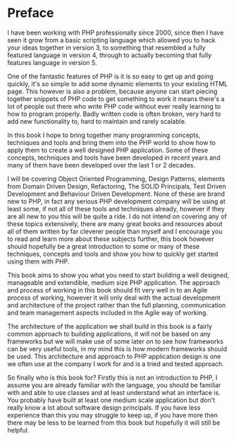 Preface
=======

I have been working with PHP professionally since 2000, since then I have seen
it grow from a basic scripting language which allowed you to hack your ideas
together in version 3, to something that resembled a fully featured language in
version 4, through to actually becoming that fully features language in version
5.

One of the fantastic features of PHP is it is so easy to get up and going
quickly, it's so simple to add some dynamic elements to your existing HTML
page. This however is also a problem, because anyone can start piecing
together snippets of PHP code to get something to work it means there's a lot
of people out there who write PHP code without ever really learning to how to
program properly. Badly written code is often broken, very hard to add new
functionality to, hard to maintain and rarely scalable.

In this book I hope to bring together many programming concepts, techniques and
tools and bring them into the PHP world to show how to apply them to create a
well designed PHP application.  Some of these concepts, techniques and tools
have been developed in recent years and many of them have been developed over
the last 1 or 2 decades.

I will be covering Object Oriented Programming, Design Patterns, elements from
Domain Driven Design, Refactoring, The SOLID Principals, Test Driven
Development and Behaviour Driven Development. None of these are brand new to
PHP, in fact any serious PHP development company will be using at least some,
if not all of these tools and techniques already, however if they are all new
to you this will be quite a ride. I do not intend on covering any of these
topics extensively, there are many great books and resources about all of them
written by far cleverer people than myself and I encourage you to read and
learn more about these subjects further, this book however should hopefully be
a great introduction to some or many of these techniques, concepts and tools
and show you how to quickly get started using them with PHP.

This book aims to show you what you need to start building a well designed,
manageable and extendible, medium size PHP application. The approach and process
of working in this book should fit very well in to an Agile process of working,
however it will only deal with the actual development and architecture of the
project rather than the full planning, communication and team management
aspects included in the Agile way of working.

The architecture of the application we shall build in this book is a fairly
common approach to building applications, it will not be based on any
frameworks but we will make use of some later on to see how frameworks can be
very useful tools, in my mind this is how modern frameworks should be used.
This architecture and approach to PHP application design is one we often use at
the company I work for and is a tried and tested approach.

So finally who is this book for? Firstly this is not an introduction to PHP, I
assume you are already familiar with the language, you should be familiar with
and able to use classes and at least understand what an interface is. You
probably have built at least one medium scale application but don't really know
a lot about software design principals. If you have less experience than this
you may struggle to keep up, if you have more then there may be less to be
learned from this book but hopefully it will still be helpful.

